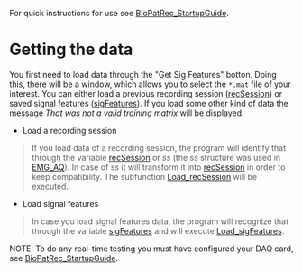 For quick instructions for use see [BioPatRec\_StartupGuide](BioPatRec_StartupGuide.md).

# Getting the data #

You first need to load data through the "Get Sig Features" botton. Doing this, there will be a window, which allows you to select the `*.mat` file of your interest. You can either load a previous recording session ([recSession](recSession.md)) or saved signal features ([sigFeatures](sigFeatures.md)). If you load some other kind of data the message _That was not a valid training matrix_ will be displayed.

  * Load a recording session
> If you load data of a recording session, the program will identify that through the variable [recSession](recSession.md) or _ss_ (the ss structure was used in [EMG\_AQ](EMG_AQ.md)). In case of _ss_ it will transform it into [recSession](recSession.md) in order to keep compatibility.
> The subfunction [Load\_recSession](Load_recSession.md) will be executed.

  * Load signal features
> In case you load signal features data, the program will recognize that through the variable [sigFeatures](sigFeatures.md) and will execute [Load\_sigFeatures](Load_sigFeatures.md).

NOTE: To do any real-time testing you must have configured your DAQ card, see [BioPatRec\_StartupGuide](BioPatRec_StartupGuide.md).